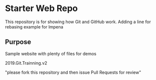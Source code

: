 # Starter Web Repo

This repository is for showing how Git and GitHub work.
Adding a line for rebasing example for lmpena

## Purpose

Sample website with plenty of files for demos


2019.Git.Trainning.v2


"please fork this repository and then issue Pull Requests for review"